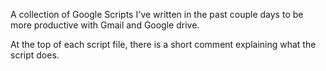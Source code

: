 A collection of Google Scripts I've written in the past couple days to be more productive with Gmail and Google drive.

At the top of each script file, there is a short comment explaining what the script does.